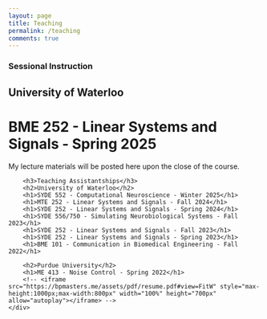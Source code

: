```yaml
---
layout: page
title: Teaching
permalink: /teaching
comments: true
---
```


<div class="row justify-content-between">
    <div class="col-md-8 pr-5">
        <h3>Sessional Instruction</h3>
        <h2>University of Waterloo</h2>
        <h1>BME 252 - Linear Systems and Signals - Spring 2025</h1>
        <p>My lecture materials will be posted here upon the close of the course.</p>

        <h3>Teaching Assistantships</h3>
        <h2>University of Waterloo</h2>
        <h1>SYDE 552 - Computational Neuroscience - Winter 2025</h1>
        <h1>MTE 252 - Linear Systems and Signals - Fall 2024</h1>
        <h1>SYDE 252 - Linear Systems and Signals - Spring 2024</h1>
        <h1>SYDE 556/750 - Simulating Neurobiological Systems - Fall 2023</h1>
        <h1>SYDE 252 - Linear Systems and Signals - Fall 2023</h1>
        <h1>SYDE 252 - Linear Systems and Signals - Spring 2023</h1>
        <h1>BME 101 - Communication in Biomedical Engineering - Fall 2022</h1>

        <h2>Purdue University</h2>
        <h1>ME 413 - Noise Control - Spring 2022</h1>
        <!-- <iframe src="https://bpmasters.me/assets/pdf/resume.pdf#view=FitW" style="max-height:1000px;max-width:800px" width="100%" height="700px" allow="autoplay"></iframe> -->
    </div>
</div>
